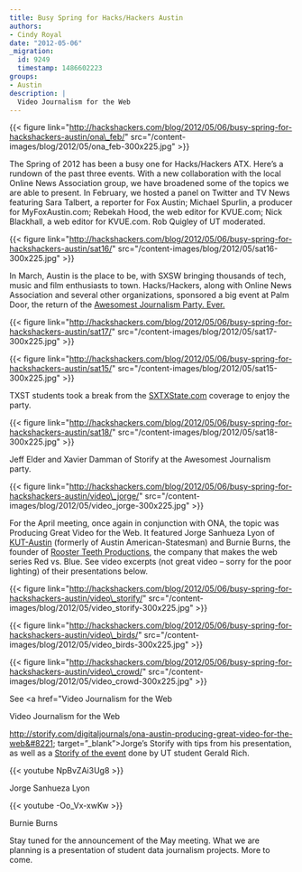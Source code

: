 ```yaml
---
title: Busy Spring for Hacks/Hackers Austin
authors:
- Cindy Royal
date: "2012-05-06"
_migration:
  id: 9249
  timestamp: 1486602223
groups:
- Austin
description: |
  Video Journalism for the Web
---
```


{{< figure link="http://hackshackers.com/blog/2012/05/06/busy-spring-for-hackshackers-austin/ona\_feb/" src="/content-images/blog/2012/05/ona\_feb-300x225.jpg" >}}

The Spring of 2012 has been a busy one for Hacks/Hackers ATX. Here&#8217;s a rundown of the past three events. With a new collaboration with the local Online News Association group, we have broadened some of the topics we are able to present. In February, we hosted a panel on Twitter and TV News featuring Sara Talbert, a reporter for Fox Austin; Michael Spurlin, a producer for MyFoxAustin.com; Rebekah Hood, the web editor for KVUE.com; Nick Blackhall, a web editor for KVUE.com. Rob Quigley of UT moderated.

{{< figure link="http://hackshackers.com/blog/2012/05/06/busy-spring-for-hackshackers-austin/sat16/" src="/content-images/blog/2012/05/sat16-300x225.jpg" >}}

In March, Austin is the place to be, with SXSW bringing thousands of tech, music and film enthusiasts to town. Hacks/Hackers, along with Online News Association and several other organizations, sponsored a big event at Palm Door, the return of the [Awesomest Journalism Party. Ever.][1] 

{{< figure link="http://hackshackers.com/blog/2012/05/06/busy-spring-for-hackshackers-austin/sat17/" src="/content-images/blog/2012/05/sat17-300x225.jpg" >}}

{{< figure link="http://hackshackers.com/blog/2012/05/06/busy-spring-for-hackshackers-austin/sat15/" src="/content-images/blog/2012/05/sat15-300x225.jpg" >}}

TXST students took a break from the [SXTXState.com][2] coverage to enjoy the party.

{{< figure link="http://hackshackers.com/blog/2012/05/06/busy-spring-for-hackshackers-austin/sat18/" src="/content-images/blog/2012/05/sat18-300x225.jpg" >}}

Jeff Elder and Xavier Damman of Storify at the Awesomest Journalism party.

{{< figure link="http://hackshackers.com/blog/2012/05/06/busy-spring-for-hackshackers-austin/video\_jorge/" src="/content-images/blog/2012/05/video\_jorge-300x225.jpg" >}}

For the April meeting, once again in conjunction with ONA, the topic was Producing Great Video for the Web. It featured Jorge Sanhueza Lyon of [KUT-Austin][3] (formerly of Austin American-Statesman) and Burnie Burns, the founder of [Rooster Teeth Productions][4], the company that makes the web series Red vs. Blue. See video excerpts (not great video &#8211; sorry for the poor lighting) of their presentations below.

{{< figure link="http://hackshackers.com/blog/2012/05/06/busy-spring-for-hackshackers-austin/video\_storify/" src="/content-images/blog/2012/05/video\_storify-300x225.jpg" >}}

{{< figure link="http://hackshackers.com/blog/2012/05/06/busy-spring-for-hackshackers-austin/video\_birds/" src="/content-images/blog/2012/05/video\_birds-300x225.jpg" >}}

{{< figure link="http://hackshackers.com/blog/2012/05/06/busy-spring-for-hackshackers-austin/video\_crowd/" src="/content-images/blog/2012/05/video\_crowd-300x225.jpg" >}}

See <a href="Video Journalism for the Web

Video Journalism for the Web

http://storify.com/digitaljournals/ona-austin-producing-great-video-for-the-web&#8221; target=&#8221;_blank&#8221;>Jorge&#8217;s Storify</a> with tips from his presentation, as well as a [Storify of the event][5] done by UT student Gerald Rich.

{{< youtube NpBvZAi3Ug8 >}}

Jorge Sanhueza Lyon

{{< youtube -Oo_Vx-xwKw >}}

Burnie Burns

Stay tuned for the announcement of the May meeting. What we are planning is a presentation of student data journalism projects. More to come.

 [1]: http://awesomest.journalismparty.com/ever/
 [2]: http://sxtxstate.com
 [3]: http://kut.org
 [4]: http://roosterteeth.com
 [5]: http://storify.com/gerald_rich/onaaustin-producing-video-for-web